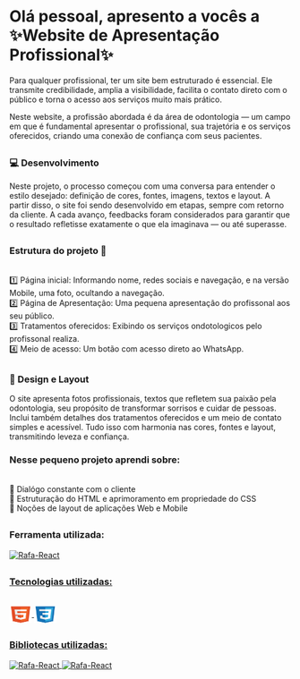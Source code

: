 <h1>Olá pessoal, apresento a vocês a <b> ✨Website de Apresentação Profissional✨ </b> </h1>

Para qualquer profissional, ter um site bem estruturado é essencial. Ele transmite credibilidade, amplia a visibilidade, facilita o contato direto com o público e torna o acesso aos serviços muito mais prático.

Neste website, a profissão abordada é da área de odontologia — um campo em que é fundamental apresentar o profissional, sua trajetória e os serviços oferecidos, criando uma conexão de confiança com seus pacientes.

##

<h3>💻 Desenvolvimento</h3>
Neste projeto, o processo começou com uma conversa para entender o estilo desejado: definição de cores, fontes, imagens, textos e layout. A partir disso, o site foi sendo desenvolvido em etapas, sempre com retorno da cliente. A cada avanço, feedbacks foram considerados para garantir que o resultado refletisse exatamente o que ela imaginava — ou até superasse.

##

<h3> Estrutura do projeto 📂 </h3>

<br>1️⃣ Página inicial: Informando nome, redes sociais e navegação, e na versão Mobile, uma foto, ocultando a navegação.
<br>2️⃣ Página de Apresentação: Uma pequena apresentação do profissonal aos seu público.
<br>3️⃣ Tratamentos oferecidos: Exibindo os serviços ondotologicos pelo profissonal realiza.
<br>4️⃣ Meio de acesso: Um botão com acesso direto ao WhatsApp.

##

<h3>📃 Design e Layout</h3>
O site apresenta fotos profissionais, textos que refletem sua paixão pela odontologia, seu propósito de transformar sorrisos e cuidar de pessoas. Inclui também detalhes dos tratamentos oferecidos e um meio de contato simples e acessível. Tudo isso com harmonia nas cores, fontes e layout, transmitindo leveza e confiança.


<h3>Nesse pequeno projeto aprendi sobre: </h3>

 <br>📌 Dialógo constante com o cliente
 <br>📌 Estruturação do HTML e aprimoramento em propriedade do CSS
 <br>📌 Noções de layout de aplicações Web e Mobile
 
##

<h3>Ferramenta utilizada:</h3>
<div>

  <a href="https://code.visualstudio.com">
    <img align="center" alt="Rafa-React" height="30" width="37" src="https://img.icons8.com/?size=48&id=9OGIyU8hrxW5&format=png">
</div>

##

<h3>Tecnologias utilizadas:</h3>
<div style="display: inline_block"><br>
  <img align="center" alt="Rafa-HTML" height="30" width="40" src="https://raw.githubusercontent.com/devicons/devicon/master/icons/html5/html5-original.svg">
  <img align="center" alt="Rafa-CSS" height="30" width="40" src="https://raw.githubusercontent.com/devicons/devicon/master/icons/css3/css3-original.svg">
</div>

##

<h3>Bibliotecas utilizadas:</h3>
<div>
  <a href="https://react-icons.github.io/react-icons/">
    <img align="center" alt="Rafa-React" height="30" width="30" src="https://encrypted-tbn0.gstatic.com/images?q=tbn:ANd9GcR1v6TMElRDdDqPYcrbQVOFSGiaFnXRDIZF9Q&s">
</a>

<a href="https://fonts.google.com/">
    <img align="center" alt="Rafa-React" height="30" width="30" src="https://encrypted-tbn0.gstatic.com/images?q=tbn:ANd9GcSUP5DizHClmiEANb7443enra5h_mzpCzC_tQ&s">
</a>

</div>
